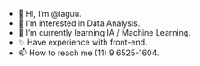 - 👋 Hi, I’m @iaguu.
- 👀 I’m interested in Data Analysis.
- 🌱 I’m currently learning IA / Machine Learning.
- ✨ Have experience with front-end.
- 📫 How to reach me (11) 9 6525-1604.

<!---
iaguu/iaguu is a ✨ special ✨ repository because its `README.md` (this file) appears on your GitHub profile.
You can click the Preview link to take a look at your changes.
--->
